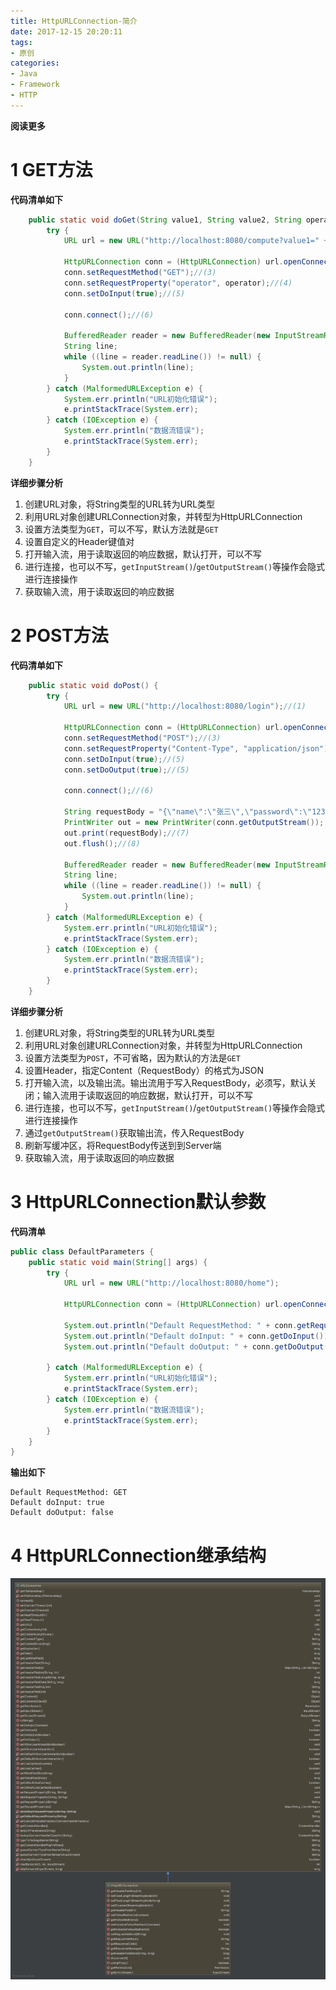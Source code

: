 ```yaml
---
title: HttpURLConnection-简介
date: 2017-12-15 20:20:11
tags: 
- 原创
categories: 
- Java
- Framework
- HTTP
---
```


__阅读更多__

<!--more-->

# 1 GET方法

__代码清单如下__

```java
    public static void doGet(String value1, String value2, String operator) {
        try {
            URL url = new URL("http://localhost:8080/compute?value1=" + value1 + "&value2=" + value2);//(1)

            HttpURLConnection conn = (HttpURLConnection) url.openConnection();//(2)
            conn.setRequestMethod("GET");//(3)
            conn.setRequestProperty("operator", operator);//(4)
            conn.setDoInput(true);//(5)

            conn.connect();//(6)

            BufferedReader reader = new BufferedReader(new InputStreamReader(conn.getInputStream()));//(7)
            String line;
            while ((line = reader.readLine()) != null) {
                System.out.println(line);
            }
        } catch (MalformedURLException e) {
            System.err.println("URL初始化错误");
            e.printStackTrace(System.err);
        } catch (IOException e) {
            System.err.println("数据流错误");
            e.printStackTrace(System.err);
        }
    }
```

__详细步骤分析__

1. 创建URL对象，将String类型的URL转为URL类型
1. 利用URL对象创建URLConnection对象，并转型为HttpURLConnection
1. 设置方法类型为`GET`，可以不写，默认方法就是`GET`
1. 设置自定义的Header键值对
1. 打开输入流，用于读取返回的响应数据，默认打开，可以不写
1. 进行连接，也可以不写，`getInputStream()`/`getOutputStream()`等操作会隐式进行连接操作
1. 获取输入流，用于读取返回的响应数据

# 2 POST方法

__代码清单如下__

```java
    public static void doPost() {
        try {
            URL url = new URL("http://localhost:8080/login");//(1)

            HttpURLConnection conn = (HttpURLConnection) url.openConnection();//(2)
            conn.setRequestMethod("POST");//(3)
            conn.setRequestProperty("Content-Type", "application/json");//(4)
            conn.setDoInput(true);//(5)
            conn.setDoOutput(true);//(5)

            conn.connect();//(6)

            String requestBody = "{\"name\":\"张三\",\"password\":\"123456789\"}";
            PrintWriter out = new PrintWriter(conn.getOutputStream());
            out.print(requestBody);//(7)
            out.flush();//(8)

            BufferedReader reader = new BufferedReader(new InputStreamReader(conn.getInputStream()));//(9)
            String line;
            while ((line = reader.readLine()) != null) {
                System.out.println(line);
            }
        } catch (MalformedURLException e) {
            System.err.println("URL初始化错误");
            e.printStackTrace(System.err);
        } catch (IOException e) {
            System.err.println("数据流错误");
            e.printStackTrace(System.err);
        }
    }
```

__详细步骤分析__

1. 创建URL对象，将String类型的URL转为URL类型
1. 利用URL对象创建URLConnection对象，并转型为HttpURLConnection
1. 设置方法类型为`POST`，不可省略，因为默认的方法是`GET`
1. 设置Header，指定Content（RequestBody）的格式为JSON
1. 打开输入流，以及输出流。输出流用于写入RequestBody，必须写，默认关闭；输入流用于读取返回的响应数据，默认打开，可以不写
1. 进行连接，也可以不写，`getInputStream()`/`getOutputStream()`等操作会隐式进行连接操作
1. 通过`getOutputStream()`获取输出流，传入RequestBody
1. 刷新写缓冲区，将RequestBody传送到到Server端
1. 获取输入流，用于读取返回的响应数据

# 3 HttpURLConnection默认参数

__代码清单__
```java
public class DefaultParameters {
    public static void main(String[] args) {
        try {
            URL url = new URL("http://localhost:8080/home");

            HttpURLConnection conn = (HttpURLConnection) url.openConnection();

            System.out.println("Default RequestMethod: " + conn.getRequestMethod());
            System.out.println("Default doInput: " + conn.getDoInput());
            System.out.println("Default doOutput: " + conn.getDoOutput());

        } catch (MalformedURLException e) {
            System.err.println("URL初始化错误");
            e.printStackTrace(System.err);
        } catch (IOException e) {
            System.err.println("数据流错误");
            e.printStackTrace(System.err);
        }
    }
}
```

__输出如下__

```
Default RequestMethod: GET
Default doInput: true
Default doOutput: false
```

# 4 HttpURLConnection继承结构

![HttpURLConnection](/images/HttpURLConnection-简介/HttpURLConnection.png)

